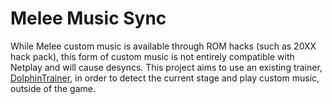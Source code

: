 # Melee Music Sync
While Melee custom music is available through ROM hacks (such as 20XX hack pack), this form of custom music is not entirely compatible with Netplay and will cause desyncs. This project aims to use an existing trainer, [DolphinTrainer](https://github.com/thefinalstarman/DolphinTrainer), in order to detect the current stage and play custom music, outside of the game.
